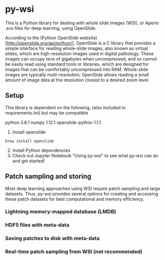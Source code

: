 # py-wsi

This is a Python library for dealing with whole slide images (WSI), or Aperio .svs files for deep learning, using OpenSlide.

According to the (Python OpenSlide website)[http://openslide.org/api/python/], OpenSlide is a C library that provides a simple interface for reading whole-slide images, also known as virtual slides, which are high-resolution images used in digital pathology. These images can occupy tens of gigabytes when uncompressed, and so cannot be easily read using standard tools or libraries, which are designed for images that can be comfortably uncompressed into RAM. Whole-slide images are typically multi-resolution; OpenSlide allows reading a small amount of image data at the resolution closest to a desired zoom level.

## Setup

This library is dependent on the following, (also included in requirements.txt) but may be compatible

python 3.6.1
numpy 1.12.1
openslide-python 1.1.1


1. Install openslide

```
brew install openslide
```

2. Install Python dependencies
3. Check out Jupyter Notebook "Using py-wsi" to see what py-wsi can do and get started!

## Patch sampling and storing

Most deep learning approaches using WSI require patch sampling and large datasets. Thus, py-wsi provides several options for creating and accessing these patch datasets for best computational and memory efficiency.

### Lightning memory-mapped database (LMDB)

### HDF5 files with meta-data

### Saving patches to disk with meta-data

### Real-time patch sampling from WSI (not recommended)

